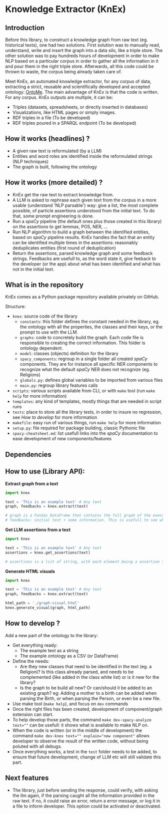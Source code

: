 # Knowledge Extractor (KnEx)

## Introduction

Before this library, to construct a knowledge graph from raw text (eg. historical texts), one had two solutions. First solution was to manually read, understand, write and insert the graph into a data silo, like a triple store.
The other solution was to pay hundreds hours of development in order to make NLP based on a particular corpus in order to gather all the information in it and pour them in the right triple store. Afterwards, all this code could be thrown to waste, the corpus being already taken care of.

Meet KnEx, an automated knowledge extractor, for any corpus of data, extracting a strict, reusable and scientifically developed and accepted ontology: [OntoMe](https://ontome.net/).
The main advantage of KnEx is that the code is written. For any corpus. 
KnEx outputs are multiple, it can be:
- Triples (datasets, spreadsheets, or directly inserted in databases)
- Visualizations, like HTML pages or simply images.
- RDF triples in a file (To be developed)
- RDF triples poured in a SPARQL endpoint (To be developed)


## How it works (headlines) ?

- A given raw text is reformulated (by a LLM)
- Entities and word roles are identified inside the reformulated strings (NLP techniques)
- The graph is built, following the ontology


## How it works (more detailed) ?

- KnEx get the raw text to extract knowledge from.
- A LLM is asked to rephrase each given text from the corpus in a more usable (understand 'NLP parsable') way: give a list, the most complete possible, of particle assertions understood from the initial text. To do that, some prompt engineering is done.
- Run a *spaCy* pipeline (the default ones plus those created in this library) on the assertions to get lemmas, POS, NER, ... 
- Run NLP algorithm to build a graph between the identified entities, based on *spaCy* pipeline results. KnEx handles the fact that an entity can be identified multiple times in the assertions: reasonably deduplicates entities (first round of deduplication)
- Return the assertions, parsed knowledge graph and some feedback strings. Feedbacks are usefull to, as the word state it, give feeback to the developer (or the app) about what has been identified and what has not in the initial text.


## What is in the repository

KnEx comes as a Python package repository available privately on GitHub.

Structure:
- `knex`: source code of the library
    - `constants`: this folder defines the constant needed in the library, eg. the ontology with all the properties, the classes and their keys, or the prompt to use with the LLM.
    - `graphs`: code to concretely build the graph. Each code file is responsible to creating the correct information. This folder is ontology dependent.
    - `model`: classes (objects) definition for the library
    - `spacy_components`: regroup in a single folder all created *spaCy* components. They are for instance all specific NER components to recognize what the default *spaCy* NER does not recognize (eg. Religions)
    - `globals.py`: defines global variables to be imported from various files
    - `main.py`: regroup library features calls
- `scripts`: various scripts available from CLI, or with `make` tool (run `make help` for more information)
- `templates`: any kind of templates, mostly things that are needed in script runs
- `tests`: place to store all the library tests, in order to insure no regression, see *How to develop* for more information
- `makefile`: easy run of various things, run `make help` for more information
- `setup.py`: file required for package building, classic Pythonic file
- `spacy-cheatsheet.md`: list usefull links into the *spaCy* documentation to ease development of new components/features


## Dependencies

## How to use (Library API):

**Extract graph from a text**
```python
import knex

text = 'This is an example text' # Any text
graph, feedbacks = knex.extract(text)

# graph is a Pandas DataFrame that contains the full graph of the execution
# feedbacks: initial text + some information. This is usefull to see what has been parsed, and what has not.
```

**Get LLM assertions from a text**
```python
import knex

text = 'This is an example text' # Any text
assertions = knex.get_assertions(text)

# assertions is a list of string, with each element being a assertion that is in the initial text
```

**Generate HTML visuals**
```python
import knex

text = 'This is an example text' # Any text
graph, feedbacks = knex.extract(text)

html_path = './graph-visual.html'
knex.generate_visual(graph, html_path)
```


## How to develop ?

Add a new part of the ontology to the library:
- Get everything ready:
    - The example text as a string
    - The example ontology as a CSV (or DataFrame)
- Define the needs:
    - Are they new classes that need to be identified in the text (eg. a Religion)? Is this class already parsed, and needs to be complemented (like added in the class white list) or is it new for the library?
    - Is the graph to be build all new? Or can/should it be added to an existing graph? eg: Adding a mother to a birth can be added when parsing the Birth, or when parsing the Person, or even be a new file.
- Use make tool (`make help`), and focus on `dev` commands
- Once the right files has been created, development of component/graph extension can start.
- To help develop those parts, the command `make dev-spacy-analyze text=""` can be usefull: it shows what is available to make NLP on.
- When the code is written (or in the middle of development) the command `make dev-knex text="" explain="new component"` allows developer to observe the result of the written code, without being poluted with all debugs.
- Once everything works, a test in the `test` folder needs to be added, to ensure that future development, change of LLM etc will still validate this part.


## Next features

- The library, just before sending the response, could verify, with asking the llm again, if the parsing caught all the information provided in the raw text. if no, it could raise an error, return a error message, or log it in a file to inform developer. This option could be activated or deactivated.
